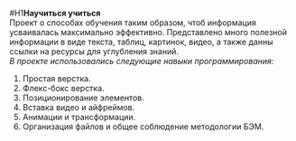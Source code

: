 #H1**Научиться учиться**  
Проект о способах обучения таким образом, чтоб информация усваивалась максимально эффективно. Представлено много полезной информации в виде текста, таблиц, картинок, видео, а также данны ссылки на ресурсы для углубления знаний.  
*В проекте использовались следующие навыки программирования:*  
1. Простая верстка.  
2. Флекс-бокс верстка.  
3. Позиционирование элементов.  
4. Вставка видео и айфреймов.  
5. Анимации и трансформации.
6. Организация файлов и общее соблюдение методологии БЭМ.  